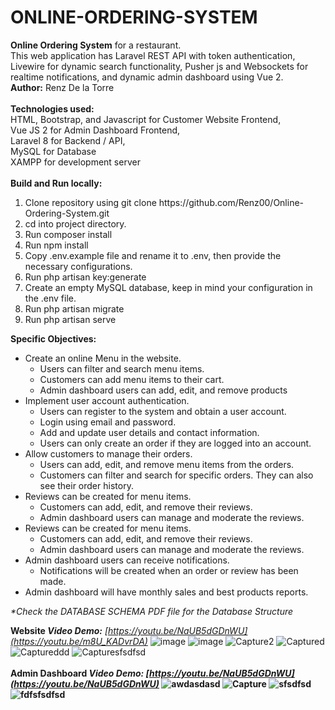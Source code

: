 # ONLINE-ORDERING-SYSTEM
  <strong>Online Ordering System</strong> for a restaurant.
 <br/>
 This web application has Laravel REST API with token authentication, Livewire for dynamic search functionality, Pusher js and Websockets for realtime notifications, and dynamic admin dashboard using Vue 2.
  <br/>
 <b>Author:</b> Renz De la Torre
 <br/> <br/>
 <strong>Technologies used:  </strong>
  <br/>
 HTML, Bootstrap, and Javascript for Customer Website Frontend,  <br/>
 Vue JS 2 for Admin Dashboard Frontend, <br/>
 Laravel 8 for Backend / API, <br/>
 MySQL for Database <br/>
 XAMPP for development server <br/>
  <br/>
 <strong>Build and Run locally:</strong> <br />
 <ol>
    <li>
      Clone repository using git clone https://github.com/Renz00/Online-Ordering-System.git
    </li>
     <li>
      cd into project directory.
    </li>
     <li>
      Run composer install
    </li>
     <li>
      Run npm install
    </li>
     <li>
      Copy .env.example file and rename it to .env, then provide the necessary configurations.
    </li>
     <li>
      Run php artisan key:generate
    </li>
     <li>
      Create an empty MySQL database, keep in mind your configuration in the .env file.
    </li>
     <li>
      Run php artisan migrate
    </li>
     <li>
      Run php artisan serve
    </li>
 </ol>


<strong>Specific Objectives:</strong>
<ul>
    <li>
        Create an online Menu in the website.
       <ul>
           <li>Users can filter and search menu items.</li>
           <li>Customers can add menu items to their cart.</li>
           <li>Admin dashboard users can add, edit, and remove products</li>
       </ul> 
    </li>
    <li>
          Implement user account authentication.
       <ul>
           <li>Users can register to the system and obtain a user account.</li>
           <li>Login using email and password.</li>
           <li>Add and update user details and contact information.</li>
           <li>Users can only create an order if they are logged into an account.</li>
       </ul> 
    </li>
    <li>
          Allow customers to manage their orders.
       <ul>
           <li>Users can add, edit, and remove menu items from the orders.</li>
           <li>Customers can filter and search for specific orders. They can also see their order history.</li>
       </ul> 
    </li>
     <li>
          Reviews can be created for menu items.
       <ul>
           <li>Customers can add, edit, and remove their reviews.</li>
           <li>Admin dashboard users can manage and moderate the reviews.</li>
       </ul> 
    </li>
      <li>
          Reviews can be created for menu items.
       <ul>
           <li>Customers can add, edit, and remove their reviews.</li>
           <li>Admin dashboard users can manage and moderate the reviews.</li>
       </ul> 
    </li>
      <li>
          Admin dashboard users can receive notifications.
       <ul>
           <li>Notifications will be created when an order or review has been made.</li>
       </ul> 
    </li>
     <li>
          Admin dashboard will have monthly sales and best products reports.
    </li>
</ul>
 
 <em>*Check the DATABASE SCHEMA PDF file for the Database Structure</em>
 
 <strong>Website <em>Video Demo:</strong> [https://youtu.be/NaUB5dGDnWU](https://youtu.be/m8U_KADvrDA)</em>
 ![image](https://github.com/Renz00/Online-Ordering-System/assets/88235225/605a4267-0720-4655-a4fb-29e24a0c6285)
 ![image](https://github.com/Renz00/Online-Ordering-System/assets/88235225/248dc39a-d52f-4646-8002-486d0b748bcd)
![Capture2](https://user-images.githubusercontent.com/88235225/157015003-affbbcbc-f885-4bea-adfd-0df68210f4c4.PNG)
![Captured](https://user-images.githubusercontent.com/88235225/157015010-f56ce09f-ac89-42a6-b4ce-d4c1854f0a66.PNG)
![Captureddd](https://user-images.githubusercontent.com/88235225/157015021-4db6872b-a90d-4e91-af93-9b2b51c4db82.PNG)
![Capturesfsdfsd](https://user-images.githubusercontent.com/88235225/157015023-e474a407-8a7f-44cf-8026-45f9e4d47858.PNG)
  <br/>  <br/>
<strong>Admin Dashboard<em> Video Demo:<strong/>  [https://youtu.be/NaUB5dGDnWU](https://youtu.be/NaUB5dGDnWU)</em>
![awdasdasd](https://user-images.githubusercontent.com/88235225/157015030-50de7b1c-3c00-41ae-bee9-aa3513c1b32a.PNG)
![Capture](https://user-images.githubusercontent.com/88235225/157015035-12f66d1e-f804-4600-a6ec-c71c296e0768.PNG)
![sfsdfsd](https://user-images.githubusercontent.com/88235225/157015039-1a1a9d0f-5120-42db-b214-c1139dff8301.PNG)
![fdfsfsdfsd](https://user-images.githubusercontent.com/88235225/157015045-64c31bcf-88e4-46bb-8597-a10b6c8a0c8b.PNG)
